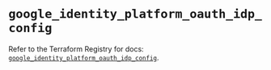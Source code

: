 # `google_identity_platform_oauth_idp_config`

Refer to the Terraform Registry for docs: [`google_identity_platform_oauth_idp_config`](https://registry.terraform.io/providers/hashicorp/google/6.38.0/docs/resources/identity_platform_oauth_idp_config).
